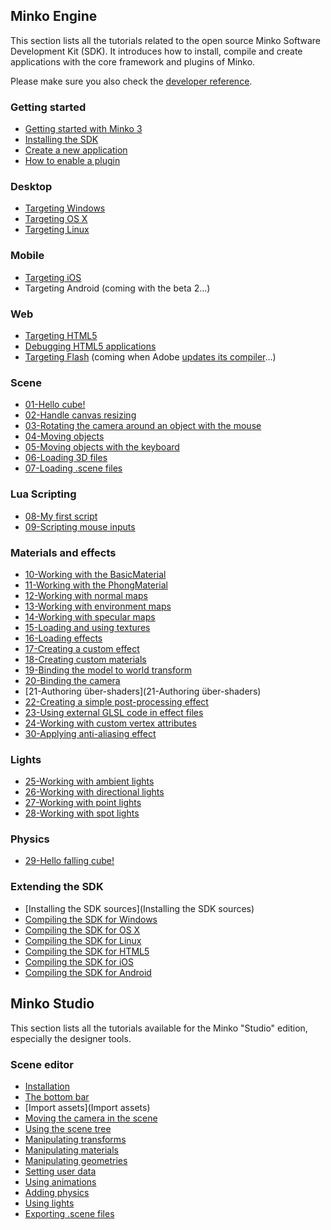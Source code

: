 Minko Engine
------------

This section lists all the tutorials related to the open source Minko Software Development Kit (SDK). It introduces how to install, compile and create applications with the core framework and plugins of Minko.

Please make sure you also check the [developer reference](http://doc.v3.minko.io/reference/).

### Getting started

-   [Getting started with Minko 3](../tutorial/Getting_started_with_Minko_3.md)
-   [Installing the SDK](../tutorial/Installing_the_SDK.md)
-   [Create a new application](../tutorial/Create_a_new_application.md)
-   [How to enable a plugin](../tutorial/How_to_enable_a_plugin.md)

### Desktop

-   [Targeting Windows](../tutorial/Targeting_Windows.md)
-   [Targeting OS X](../tutorial/Targeting_OS_X.md)
-   [Targeting Linux](../tutorial/Targeting_Linux.md)

### Mobile

-   [Targeting iOS](../tutorial/Targeting_iOS.md)
-   Targeting Android (coming with the beta 2...)

### Web

-   [Targeting HTML5](../tutorial/Targeting_HTML5.md)
-   [Debugging HTML5 applications](../tutorial/Debugging_HTML5_applications.md)
-   [Targeting Flash](../tutorial/Targeting_Flash.md) (coming when Adobe [updates its compiler](https://github.com/adobe-flash/crossbridge/issues/28)...)

### Scene

-   [01-Hello cube!](../tutorial/01-01-Hello_cube!.md)
-   [02-Handle canvas resizing](../tutorial/02-02-Handle_canvas_resizing.md)
-   [03-Rotating the camera around an object with the mouse](../tutorial/03-03-Rotating_the_camera_around_an_object_with_the_mouse.md)
-   [04-Moving objects](../tutorial/04-04-Moving_objects.md)
-   [05-Moving objects with the keyboard](../tutorial/05-04-05-Moving_objects_with_the_keyboard.md)
-   [06-Loading 3D files](../tutorial/06-06-Loading_3D_files.md)
-   [07-Loading .scene files](../tutorial/07-07-Loading_.scene_files.md)

### Lua Scripting

-   [08-My first script](../tutorial/08-08-My_first_script.md)
-   [09-Scripting mouse inputs](../tutorial/09-09-Scripting_mouse_inputs.md)

### Materials and effects

-   [10-Working with the BasicMaterial](../tutorial/10-10-Working_with_the_BasicMaterial.md)
-   [11-Working with the PhongMaterial](../tutorial/11-11-Working_with_the_PhongMaterial.md)
-   [12-Working with normal maps ](../tutorial/12-12-Working_with_normal_maps.md)
-   [13-Working with environment maps ](../tutorial/13-13-Working_with_environment_maps.md)
-   [14-Working with specular maps](../tutorial/14-14-Working_with_specular_maps.md)
-   [15-Loading and using textures](../tutorial/15-15-Loading_and_using_textures.md)
-   [16-Loading effects](../tutorial/16-16-Loading_effects.md)
-   [17-Creating a custom effect](../tutorial/17-17-Creating_a_custom_effect.md)
-   [18-Creating custom materials](../tutorial/18-18-Creating_custom_materials.md)
-   [19-Binding the model to world transform](../tutorial/19-19-Binding_the_model_to_world_transform.md)
-   [20-Binding the camera](../tutorial/20-20-Binding_the_camera.md)
-   [21-Authoring über-shaders](21-Authoring über-shaders)
-   [22-Creating a simple post-processing effect](../tutorial/22-22-Creating_a_simple_post-processing_effect.md)
-   [23-Using external GLSL code in effect files](../tutorial/23-23-Using_external_GLSL_code_in_effect_files.md)
-   [24-Working with custom vertex attributes](../tutorial/24-24-Working_with_custom_vertex_attributes.md)
-   [30-Applying anti-aliasing effect](../tutorial/30-30-Applying_anti-aliasing_effect.md)

### Lights

-   [25-Working with ambient lights](../tutorial/25-25-Working_with_ambient_lights.md)
-   [26-Working with directional lights](../tutorial/26-26-Working_with_directional_lights.md)
-   [27-Working with point lights](../tutorial/27-27-Working_with_point_lights.md)
-   [28-Working with spot lights](../tutorial/28-28-Working_with_spot_lights.md)

### Physics

-   [29-Hello falling cube!](../tutorial/29-29-Hello_falling_cube!.md)

### Extending the SDK

-   [Installing the SDK sources](Installing the SDK sources)
-   [Compiling the SDK for Windows](../tutorial/Compiling_the_SDK_for_Windows.md)
-   [Compiling the SDK for OS X](../tutorial/Compiling_the_SDK_for_OSX.md)
-   [Compiling the SDK for Linux](../tutorial/Compiling_the_SDK_for_Linux.md)
-   [Compiling the SDK for HTML5](../tutorial/Compiling_the_SDK_for_HTML5.md)
-   [Compiling the SDK for iOS](../tutorial/Compiling_the_SDK_for_iOS.md)
-   [Compiling the SDK for Android](../tutorial/Compiling_the_SDK_for_Android.md)

Minko Studio
------------

This section lists all the tutorials available for the Minko "Studio" edition, especially the designer tools.

### Scene editor

-   [Installation](Installation)
-   [The bottom bar](../tutorial/The_bottom_bar.md)
-   [Import assets](Import assets)
-   [Moving the camera in the scene](../tutorial/Moving_the_camera_in_the_scene.md)
-   [Using the scene tree](../tutorial/Using_the_scene_tree.md)
-   [Manipulating transforms](../tutorial/Manipulating_transforms.md)
-   [Manipulating materials](../tutorial/Manipulating_materials.md)
-   [Manipulating geometries](../tutorial/Manipulating_geometries.md)
-   [Setting user data](../tutorial/Setting_user_data.md)
-   [Using animations](../tutorial/Using_animations.md)
-   [Adding physics](../tutorial/Adding_physics.md)
-   [Using lights](../tutorial/Using_lights.md)
-   [Exporting .scene files](../tutorial/Exporting_.scene_files.md)

